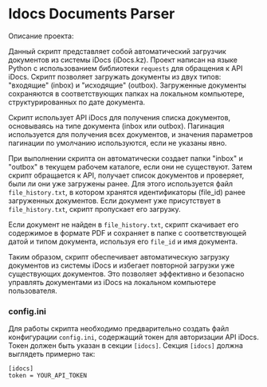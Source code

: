 # Idocs Documents Parser

Описание проекта:

Данный скрипт представляет собой автоматический загрузчик документов из системы iDocs (iDocs.kz). Проект написан на языке Python с использованием библиотеки `requests` для обращения к API iDocs. Скрипт позволяет загружать документы из двух типов: "входящие" (inbox) и "исходящие" (outbox). Загруженные документы сохраняются в соответствующих папках на локальном компьютере, структурированных по дате документа.

Скрипт использует API iDocs для получения списка документов, основываясь на типе документа (inbox или outbox). Пагинация используется для получения всех документов, и значения параметров пагинации по умолчанию используются, если не указаны явно.

При выполнении скрипта он автоматически создает папки "inbox" и "outbox" в текущем рабочем каталоге, если они не существуют. Затем скрипт обращается к API, получает список документов и проверяет, были ли они уже загружены ранее. Для этого используется файл `file_history.txt`, в котором хранятся идентификаторы (file_id) ранее загруженных документов. Если документ уже присутствует в `file_history.txt`, скрипт пропускает его загрузку.

Если документ не найден в `file_history.txt`, скрипт скачивает его содержимое в формате PDF и сохраняет в папке с соответствующей датой и типом документа, используя его `file_id` и имя документа.

Таким образом, скрипт обеспечивает автоматическую загрузку документов из системы iDocs и избегает повторной загрузки уже существующих документов. Это позволяет эффективно и безопасно управлять документами из iDocs на локальном компьютере пользователя.

### config.ini

Для работы скрипта необходимо предварительно создать файл конфигурации `config.ini`, содержащий токен для авторизации API iDocs. Токен должен быть указан в секции `[idocs]`. Секция `[idocs]` должна выглядеть примерно так:

```
[idocs]
token = YOUR_API_TOKEN
```
